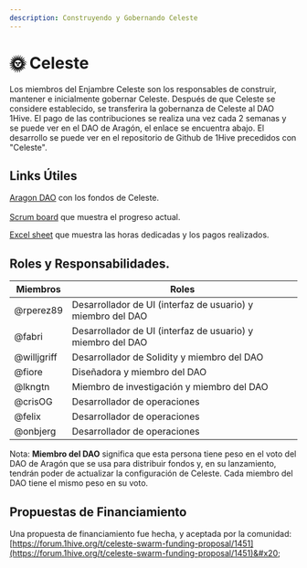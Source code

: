 ```yaml
---
description: Construyendo y Gobernando Celeste
---
```


# 🌞 Celeste

Los miembros del Enjambre Celeste son los responsables de construir, mantener e inicialmente gobernar Celeste. Después de que Celeste se considere establecido, se transferira la gobernanza de Celeste al  DAO 1Hive. El pago de las contribuciones se realiza una vez cada 2 semanas y se puede ver en el DAO de Aragón, el enlace se encuentra abajo. El desarrollo se puede ver en el repositorio de Github de 1Hive precedidos con "Celeste".

## Links Útiles

[Aragon DAO](https://aragon.1hive.org/#/celeste) con los fondos de Celeste.\
\
[Scrum board](https://app.zenhub.com/workspaces/celeste-5f7f3362db531f00238c09ef/board) que muestra el progreso actual.

[Excel sheet](https://docs.google.com/spreadsheets/d/1h2uippeueDD\_lg5XTE70l3mCUU9lgxHyxie8OsAbbFg/edit#gid=0) que muestra las horas dedicadas y los pagos realizados.

## Roles y Responsabilidades.

| Miembros    | Roles                                                       |
| ----------- | ----------------------------------------------------------- |
| @rperez89   | Desarrollador de UI (interfaz de usuario) y miembro del DAO |
| @fabri      | Desarrollador de UI (interfaz de usuario) y miembro del DAO |
| @willjgriff | Desarrollador de Solidity y miembro del DAO                 |
| @fiore      | Diseñadora y miembro del DAO                                |
| @lkngtn     | Miembro de investigación y miembro del DAO                  |
| @crisOG     | Desarrollador de operaciones                                |
| @felix      | Desarrollador de operaciones                                |
| @onbjerg    | Desarrollador de operaciones                                |

Nota: **Miembro del DAO** significa que esta persona tiene peso en el voto del DAO de Aragón que se usa para distribuir fondos y, en su lanzamiento, tendrán poder de actualizar la configuración de Celeste. Cada miembro del DAO tiene el mismo peso en su voto.

## Propuestas de Financiamiento

Una propuesta de financiamiento fue hecha, y aceptada por la comunidad: [https://forum.1hive.org/t/celeste-swarm-funding-proposal/1451](https://forum.1hive.org/t/celeste-swarm-funding-proposal/1451)&#x20;
